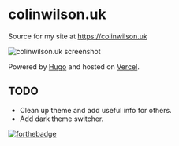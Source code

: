# colinwilson.uk

Source for my site at <https://colinwilson.uk>

![colinwilson.uk screenshot](https://res.cloudinary.com/qunux/image/upload/v1607370694/colinwilson.uk-screenshot-vercel-07-12-2020_ml10wh.png)

Powered by [Hugo](https://gohugo.io/) and hosted on [Vercel](https://vercel.com/).

## TODO

* Clean up theme and add useful info for others.
* Add dark theme switcher.

[![forthebadge](http://forthebadge.com/images/badges/cc-nc-sa.svg)](https://creativecommons.org/licenses/by-nc-sa/4.0/)